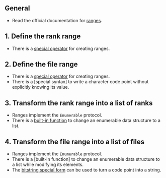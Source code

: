 ## General

- Read the official documentation for [ranges][range].

## 1. Define the rank range

- There is a [special operator][range-creation-operator] for creating ranges.

## 2. Define the file range

- There is a [special operator][range-creation-operator] for creating ranges.
- There is a [special syntax] to write a character code point without explicitly knowing its value.

## 3. Transform the rank range into a list of ranks

- Ranges implement the `Enumerable` protocol.
- There is a [built-in function][enum-to-list] to change an enumerable data structure to a list.

## 4. Transform the file range into a list of files

- Ranges implement the `Enumerable` protocol.
- There is a [built-in function] to change an enumerable data structure to a list while modifying its elements.
- The [bitstring special form][bitstring-special-form] can be used to turn a code point into a string.

[range]: https://hexdocs.pm/elixir/Range.html
[range-creation-operator]: https://hexdocs.pm/elixir/Kernel.html#../2
[unicode-code-points]: https://hexdocs.pm/elixir/syntax-reference.html#integers-in-other-bases-and-unicode-code-points
[enum-to-list]: https://hexdocs.pm/elixir/Enum.html#to_list/1
[enum-map]: https://hexdocs.pm/elixir/Enum.html#map/2
[bitstring-special-form]: https://hexdocs.pm/elixir/Kernel.SpecialForms.html#%3C%3C%3E%3E/1
